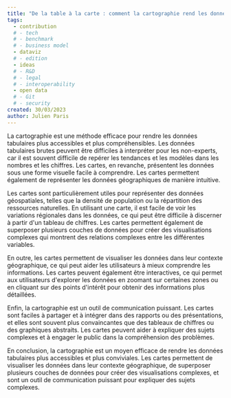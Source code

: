 ```yaml
---
title: "De la table à la carte : comment la cartographie rend les données plus lisibles"
tags: 
  - contribution
  # - tech
  # - benchmark
  # - business model
  - dataviz
  # - edition
  - ideas
  # - R&D
  # - legal
  # - interoperability
  - open data
  # - Git
  # - security
created: 30/03/2023
author: Julien Paris
---
```


La cartographie est une méthode efficace pour rendre les données tabulaires plus accessibles et plus compréhensibles. Les données tabulaires brutes peuvent être difficiles à interpréter pour les non-experts, car il est souvent difficile de repérer les tendances et les modèles dans les nombres et les chiffres. Les cartes, en revanche, présentent les données sous une forme visuelle facile à comprendre. Les cartes permettent également de représenter les données géographiques de manière intuitive.

Les cartes sont particulièrement utiles pour représenter des données géospatiales, telles que la densité de population ou la répartition des ressources naturelles. En utilisant une carte, il est facile de voir les variations régionales dans les données, ce qui peut être difficile à discerner à partir d'un tableau de chiffres. Les cartes permettent également de superposer plusieurs couches de données pour créer des visualisations complexes qui montrent des relations complexes entre les différentes variables.

En outre, les cartes permettent de visualiser les données dans leur contexte géographique, ce qui peut aider les utilisateurs à mieux comprendre les informations. Les cartes peuvent également être interactives, ce qui permet aux utilisateurs d'explorer les données en zoomant sur certaines zones ou en cliquant sur des points d'intérêt pour obtenir des informations plus détaillées.

Enfin, la cartographie est un outil de communication puissant. Les cartes sont faciles à partager et à intégrer dans des rapports ou des présentations, et elles sont souvent plus convaincantes que des tableaux de chiffres ou des graphiques abstraits. Les cartes peuvent aider à expliquer des sujets complexes et à engager le public dans la compréhension des problèmes.

En conclusion, la cartographie est un moyen efficace de rendre les données tabulaires plus accessibles et plus conviviales. Les cartes permettent de visualiser les données dans leur contexte géographique, de superposer plusieurs couches de données pour créer des visualisations complexes, et sont un outil de communication puissant pour expliquer des sujets complexes.